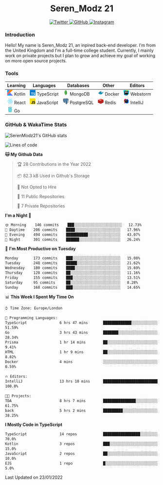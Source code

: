 <div align="center">
  <h1>Seren_Modz 21</h1>
  <a href="https://twitter.com/SerenModz21">
    <img alt="Twitter" src="https://img.shields.io/badge/twitter%20-%231DA1F2.svg?&style=for-the-badge&logo=Twitter&logoColor=white">
  </a>
  <a href="https://github.com/SerenModz21">
    <img alt="GitHub" src="https://img.shields.io/badge/github%20-%23121011.svg?&style=for-the-badge&logo=github&logoColor=white">
  </a>
  <a href="https://www.instagram.com/serenmodz21">
    <img alt="Instagram" src="https://img.shields.io/badge/instagram%20-%23E4405F.svg?&style=for-the-badge&logo=Instagram&logoColor=white">
  </a>
</div>

### Introduction

Hello! My name is Seren_Modz 21, an inpired back-end developer. I'm from the United Kingdom and I'm a full-time college student. Currently, I mainly work on private projects but I plan to grow and achieve my goal of working on more open source projects. 

### Tools

 **Learning**                                        | **Languages**                                               | **Databases**                                               | **Other**                                           | **Editors**                                                  
-----------------------------------------------------|-------------------------------------------------------------|-------------------------------------------------------------|-----------------------------------------------------|--------------------------------------------------------------
 <img width="19px" src="./assets/kotlin.svg"> Kotlin | <img width="19px" src="./assets/typescript.svg"> TypeScript | <img width="19px" src="./assets/mongodb.svg"> MongoDB       | <img width="19px" src="./assets/docker.svg"> Docker | <img width="19px" src="./assets/webstorm.svg"> Webstorm      
 <img width="19px" src="./assets/react.svg"> React   | <img width="19px" src="./assets/javascript.svg"> JavaScript | <img width="19px" src="./assets/postgresql.svg"> PostgreSQL | <img width="19px" src="./assets/redis.svg"> Redis   | <img width="19px" src="./assets/intellij-idea.svg"> IntelliJ
 <img width="19px" src="./assets/go.svg"> Go         |                                                             |                                                             |                                                     |                                                                                                               

### GitHub & WakaTime Stats

![SerenModz21's GitHub stats](https://github-readme-stats.vercel.app/api?username=SerenModz21&show_icons=true&theme=dark)

<!--START_SECTION:waka-->
![Lines of code](https://img.shields.io/badge/From%20Hello%20World%20I%27ve%20Written-35901%20lines%20of%20code-blue)

**🐱 My Github Data** 

> 🏆 28 Contributions in the Year 2022
 > 
> 📦 82.3 kB Used in Github's Storage 
 > 
> 🚫 Not Opted to Hire
 > 
> 📜 11 Public Repositories 
 > 
> 🔑 7 Private Repositories  
 > 
**I'm a Night 🦉** 

```text
🌞 Morning    146 commits    ███░░░░░░░░░░░░░░░░░░░░░░   12.73% 
🌆 Daytime    206 commits    ████░░░░░░░░░░░░░░░░░░░░░   17.96% 
🌃 Evening    494 commits    ██████████░░░░░░░░░░░░░░░   43.07% 
🌙 Night      301 commits    ██████░░░░░░░░░░░░░░░░░░░   26.24%

```
📅 **I'm Most Productive on Tuesday** 

```text
Monday       173 commits    ███░░░░░░░░░░░░░░░░░░░░░░   15.08% 
Tuesday      248 commits    █████░░░░░░░░░░░░░░░░░░░░   21.62% 
Wednesday    180 commits    ████░░░░░░░░░░░░░░░░░░░░░   15.69% 
Thursday     128 commits    ██░░░░░░░░░░░░░░░░░░░░░░░   11.16% 
Friday       155 commits    ███░░░░░░░░░░░░░░░░░░░░░░   13.51% 
Saturday     95 commits     ██░░░░░░░░░░░░░░░░░░░░░░░   8.28% 
Sunday       168 commits    ███░░░░░░░░░░░░░░░░░░░░░░   14.65%

```


📊 **This Week I Spent My Time On** 

```text
⌚︎ Time Zone: Europe/London

💬 Programming Languages: 
TypeScript               6 hrs 47 mins       █████████████░░░░░░░░░░░░   51.59% 
Go                       3 hrs 43 mins       ███████░░░░░░░░░░░░░░░░░░   28.34% 
Prisma                   1 hr 14 mins        ██░░░░░░░░░░░░░░░░░░░░░░░   9.41% 
HTML                     1 hr 9 mins         ██░░░░░░░░░░░░░░░░░░░░░░░   8.82% 
Docker                   4 mins              ░░░░░░░░░░░░░░░░░░░░░░░░░   0.59%

🔥 Editors: 
IntelliJ                 13 hrs 10 mins      █████████████████████████   100.0%

🐱‍💻 Projects: 
TDA                      8 hrs 7 mins        ███████████████░░░░░░░░░░   61.75% 
back                     5 hrs 2 mins        █████████░░░░░░░░░░░░░░░░   38.25%

```

**I Mostly Code in TypeScript** 

```text
TypeScript               14 repos            █████████████████░░░░░░░░   70.0% 
Kotlin                   3 repos             ███░░░░░░░░░░░░░░░░░░░░░░   15.0% 
JavaScript               2 repos             ██░░░░░░░░░░░░░░░░░░░░░░░   10.0% 
EJS                      1 repo              █░░░░░░░░░░░░░░░░░░░░░░░░   5.0%

```



 Last Updated on 23/01/2022
<!--END_SECTION:waka-->
